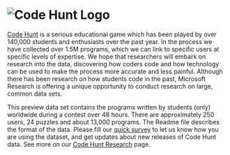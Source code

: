 # ![Code Hunt Logo](https://www.microsoft.com/en-us/research/uploads/prod/2016/02/codehunt-CodeHunt-sm.png)

[Code Hunt](https://www.codehunt.com/) is a serious educational game which has been played by over 140,000 students and enthusiasts over the past year. In the process we have collected over 1.5M programs, which we can link to specific users at specific levels of expertise. We hope that researchers will embark on research into the data, discovering how coders code and how technology can be used to make the process more accurate and less painful. Although there has been research on how students code in the past, Microsoft Research is offering a unique opportunity to conduct research on large, common data sets. 

This preview data set contains the programs written by students (only) worldwide during a contest over 48 hours. There are approximately 250 users, 24 puzzles and about 13,000 programs. The Readme file describes the format of the data. Please fill our [quick survey](http://aka.ms/code-hunt-community) to let us know how you are using the dataset, and get updates about new releases of Code Hunt data. See more on our [Code Hunt Research](http://research.microsoft.com/en-us/projects/codehunt/) page.
